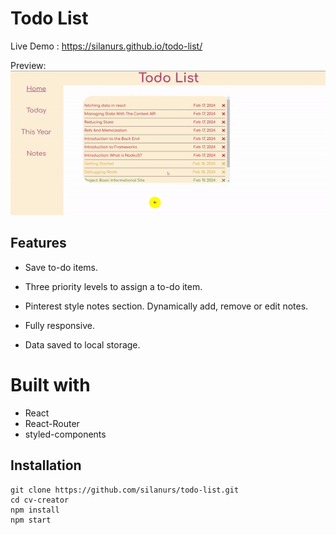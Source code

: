 # Todo List

Live Demo : https://silanurs.github.io/todo-list/

Preview: 
![screen-gif](./preview.gif)



## Features

* Save to-do items.

* Three priority levels to assign a to-do item.

* Pinterest style notes section. Dynamically add, remove or edit notes.

* Fully responsive.

* Data saved to local storage.



# Built with
* React
* React-Router
* styled-components



## Installation
```
git clone https://github.com/silanurs/todo-list.git
cd cv-creator
npm install
npm start
```
